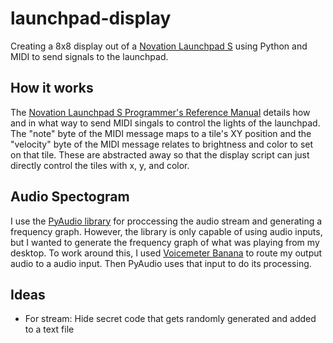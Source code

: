 # launchpad-display

Creating a 8x8 display out of a [Novation Launchpad S](https://novationmusic.com/launch/launchpad) using Python and MIDI to send signals to the launchpad.

## How it works

The [Novation Launchpad S Programmer's Reference Manual](https://customer.novationmusic.com/sites/customer/files/novation/downloads/4700/launchpad-s-prm.pdf)
details how and in what way to send MIDI singals to control the lights of the launchpad. 
The "note" byte of the MIDI message maps to a tile's XY position and 
the "velocity" byte of the MIDI message relates to brightness and color to set on that tile.
These are abstracted away so that the display script can just directly control the tiles with x, y, and color.

## Audio Spectogram

I use the [PyAudio library](https://people.csail.mit.edu/hubert/pyaudio/) for proccessing the audio stream and generating a frequency graph. However, the library is only capable of using audio inputs, but I wanted to generate the frequency graph of what was playing from my desktop. To work around this, I used [Voicemeter Banana](https://www.vb-audio.com/Voicemeeter/banana.htm) to route my output audio to a audio input. Then PyAudio uses that input to do its processing.

## Ideas

* For stream: Hide secret code that gets randomly generated and added to a text file
